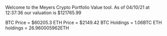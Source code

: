 Welcome to the Meyers Crypto Portfolio Value tool. 
As of 04/10/21 at 12:37:36 our valuation is $121765.99 

BTC Price = $60205.3
 ETH Price = $2149.42
BTC Holdings = 1.06BTC
 ETH holdings = 26.960005962ETH 
